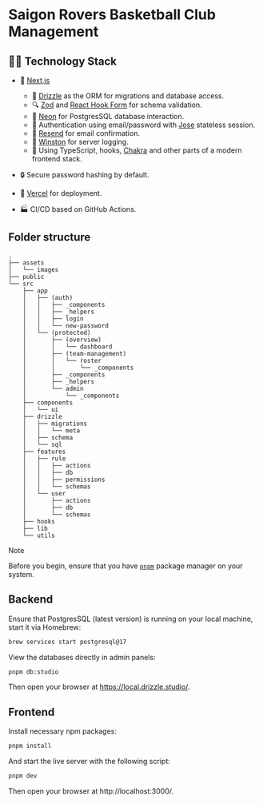 # Saigon Rovers Basketball Club Management

## 🧑‍💻 Technology Stack

- 🚀 [Next.js](https://nextjs.org/)

  - 🧰 [Drizzle](https://orm.drizzle.team/) as the ORM for migrations and database access.
  - 🔍 [Zod](https://zod.dev/) and [React Hook Form](https://react-hook-form.com/) for schema validation.
  - 💾 [Neon](https://vercel.com/marketplace/neon) for PostgresSQL database interaction.
  - 🔑 Authentication using email/password with [Jose](https://www.npmjs.com/package/jose) stateless session.
  - 📩 [Resend](https://resend.com/) for email confirmation.
  - 🌊 [Winston](https://github.com/winstonjs/winston) for server logging.
  - 💃 Using TypeScript, hooks, [Chakra](https://chakra-ui.com/) and other parts of a modern frontend stack.

- 🔒 Secure password hashing by default.
- 🚢 [Vercel](http://vercel.com/) for deployment.
- 🏭 CI/CD based on GitHub Actions.

## Folder structure

```
.
├── assets
│   └── images
├── public
└── src
    ├── app
    │   ├── (auth)
    │   │   ├── _components
    │   │   ├── _helpers
    │   │   ├── login
    │   │   └── new-password
    │   └── (protected)
    │       ├── (overview)
    │       │   └── dashboard
    │       ├── (team-management)
    │       │   └── roster
    │       │       └── _components
    │       ├── _components
    │       ├── _helpers
    │       └── admin
    │           └── _components
    ├── components
    │   └── ui
    ├── drizzle
    │   ├── migrations
    │   │   └── meta
    │   ├── schema
    │   └── sql
    ├── features
    │   ├── rule
    │   │   ├── actions
    │   │   ├── db
    │   │   ├── permissions
    │   │   └── schemas
    │   └── user
    │       ├── actions
    │       ├── db
    │       └── schemas
    ├── hooks
    ├── lib
    └── utils
```

> [!NOTE]  
> Before you begin, ensure that you have [`pnpm`](https://pnpm.io/) package manager on your system.

## Backend

Ensure that PostgresSQL (latest version) is running on your local machine, start it via Homebrew:

```bash
brew services start postgresql@17
```

View the databases directly in admin panels:

```bash
pnpm db:studio
```

Then open your browser at https://local.drizzle.studio/.

## Frontend

Install necessary npm packages:

```bash
pnpm install
```

And start the live server with the following script:

```bash
pnpm dev
```

Then open your browser at http://localhost:3000/.
